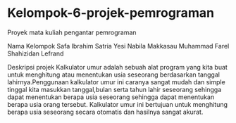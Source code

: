 # Kelompok-6-projek-pemrograman
Proyek mata kuliah pengantar pemrograman

Nama Kelompok
Safa Ibrahim Satria
Yesi
Nabila Makkasau
Muhammad Farel Shahizidan Lefrand

Deskripsi projek
Kalkulator umur adalah sebuah alat program yang kita buat untuk menghitung atau menentukan usia seseorang berdasarkan tanggal 
lahirnya.Penggunaan kalkulator umur ini caranya sangat mudah dan simple tinggal kita masukkan tanggal,bulan serta tahun lahir seseorang sehingga dapat menentukan berapa usia seseorang sehingga dapat menentukan berapa usia orang tersebut. Kalkulator umur ini bertujuan untuk menghitung berapa usia seseorang secara otomatis dan hasilnya sangat akurat.
